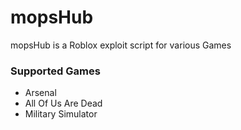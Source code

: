 # mopsHub
mopsHub is a Roblox exploit script for various Games

### Supported Games
- Arsenal
- All Of Us Are Dead
- Military Simulator

